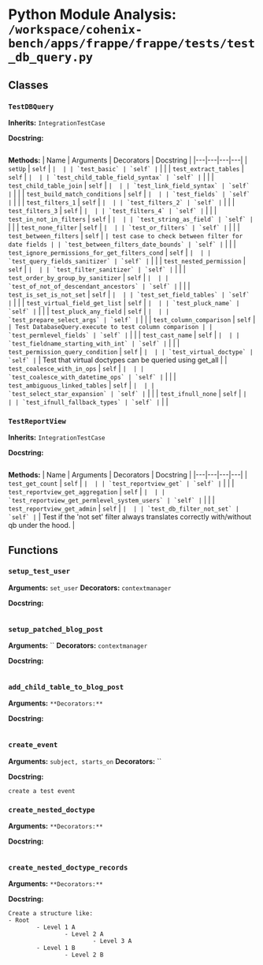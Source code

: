 # Python Module Analysis: `/workspace/cohenix-bench/apps/frappe/frappe/tests/test_db_query.py`

## Classes

### `TestDBQuery`
**Inherits:** `IntegrationTestCase`


**Docstring:**
```

```

**Methods:**
| Name | Arguments | Decorators | Docstring |
|---|---|---|---|
| `setUp` | `self` | `` |  |
| `test_basic` | `self` | `` |  |
| `test_extract_tables` | `self` | `` |  |
| `test_child_table_field_syntax` | `self` | `` |  |
| `test_child_table_join` | `self` | `` |  |
| `test_link_field_syntax` | `self` | `` |  |
| `test_build_match_conditions` | `self` | `` |  |
| `test_fields` | `self` | `` |  |
| `test_filters_1` | `self` | `` |  |
| `test_filters_2` | `self` | `` |  |
| `test_filters_3` | `self` | `` |  |
| `test_filters_4` | `self` | `` |  |
| `test_in_not_in_filters` | `self` | `` |  |
| `test_string_as_field` | `self` | `` |  |
| `test_none_filter` | `self` | `` |  |
| `test_or_filters` | `self` | `` |  |
| `test_between_filters` | `self` | `` | test case to check between filter for date fields |
| `test_between_filters_date_bounds` | `self` | `` |  |
| `test_ignore_permissions_for_get_filters_cond` | `self` | `` |  |
| `test_query_fields_sanitizer` | `self` | `` |  |
| `test_nested_permission` | `self` | `` |  |
| `test_filter_sanitizer` | `self` | `` |  |
| `test_order_by_group_by_sanitizer` | `self` | `` |  |
| `test_of_not_of_descendant_ancestors` | `self` | `` |  |
| `test_is_set_is_not_set` | `self` | `` |  |
| `test_set_field_tables` | `self` | `` |  |
| `test_virtual_field_get_list` | `self` | `` |  |
| `test_pluck_name` | `self` | `` |  |
| `test_pluck_any_field` | `self` | `` |  |
| `test_prepare_select_args` | `self` | `` |  |
| `test_column_comparison` | `self` | `` | Test DatabaseQuery.execute to test column comparison |
| `test_permlevel_fields` | `self` | `` |  |
| `test_cast_name` | `self` | `` |  |
| `test_fieldname_starting_with_int` | `self` | `` |  |
| `test_permission_query_condition` | `self` | `` |  |
| `test_virtual_doctype` | `self` | `` | Test that virtual doctypes can be queried using get_all |
| `test_coalesce_with_in_ops` | `self` | `` |  |
| `test_coalesce_with_datetime_ops` | `self` | `` |  |
| `test_ambiguous_linked_tables` | `self` | `` |  |
| `test_select_star_expansion` | `self` | `` |  |
| `test_ifnull_none` | `self` | `` |  |
| `test_ifnull_fallback_types` | `self` | `` |  |


### `TestReportView`
**Inherits:** `IntegrationTestCase`


**Docstring:**
```

```

**Methods:**
| Name | Arguments | Decorators | Docstring |
|---|---|---|---|
| `test_get_count` | `self` | `` |  |
| `test_reportview_get` | `self` | `` |  |
| `test_reportview_get_aggregation` | `self` | `` |  |
| `test_reportview_get_permlevel_system_users` | `self` | `` |  |
| `test_reportview_get_admin` | `self` | `` |  |
| `test_db_filter_not_set` | `self` | `` | Test if the 'not set' filter always translates correctly with/without qb under the hood. |





## Functions

### `setup_test_user`
**Arguments:** `set_user`
**Decorators:** `contextmanager`

**Docstring:**
```

```
### `setup_patched_blog_post`
**Arguments:** ``
**Decorators:** `contextmanager`

**Docstring:**
```

```
### `add_child_table_to_blog_post`
**Arguments:** ``
**Decorators:** ``

**Docstring:**
```

```
### `create_event`
**Arguments:** `subject, starts_on`
**Decorators:** ``

**Docstring:**
```
create a test event
```
### `create_nested_doctype`
**Arguments:** ``
**Decorators:** ``

**Docstring:**
```

```
### `create_nested_doctype_records`
**Arguments:** ``
**Decorators:** ``

**Docstring:**
```
Create a structure like:
- Root
        - Level 1 A
                - Level 2 A
                        - Level 3 A
        - Level 1 B
                - Level 2 B
```

